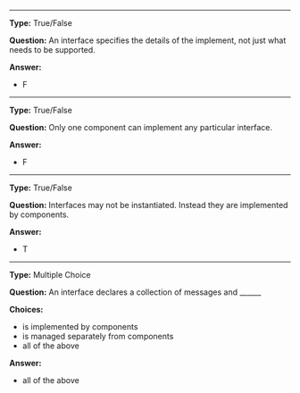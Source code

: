 ----

__Type:__  True/False
 
__Question:__ An interface specifies the details of the implement, not just what needs to be supported.
 
__Answer:__
  - F
  

----

__Type:__  True/False
 
__Question:__  Only one component can implement any particular interface.
 
__Answer:__
  - F
  

----

__Type:__  True/False
 
__Question:__  Interfaces may not be instantiated.  Instead they are implemented by components.

 
__Answer:__
  - T
  

----
__Type:__  Multiple Choice
 
__Question:__  An interface declares a collection of  messages and  ______

 
__Choices:__
  - is implemented by components
  - is managed separately from components 
  - all of the above
  
__Answer:__
  - all of the above
